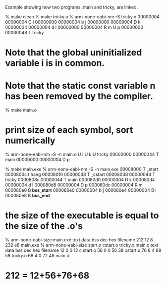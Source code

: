 Example showing how two programs, main and tricky, are linked.

% make clean
% make tricky.o
% arm-none-eabi-nm -S tricky.o
00000004 00000004 C i
00000000 00000004 b j
00000000 00000004 D k
00000004 00000004 d l
00000000 00000004 R m
                  U p
00000000 00000048 T tricky

# Note that the global uninitialized variable i is in common.

# Note that the static const variable n has been removed by the compiler.

% make main.o
# print size of each symbol, sort numerically
% arm-none-eabi-nm -S -n main.o
                  U i
                  U k
                  U tricky
00000000 00000044 T main
00000000 00000004 D p

% make main.exe
% arm-none-eabi-nm -S -n main.exe 
00008000          T _start
0000800c          t hang
00008010 00000038 T _cstart
00008048 00000044 T tricky
0000808c 00000044 T main
000080d0 00000004 D k
000080d4 00000004 d l
000080d8 00000004 D p
000080dc 00000004 R m
000080e0          B __bss_start__
000080e0 00000004 b j
000080e4 00000004 B i
000080e8          B __bss_end__


# the size of the executable is equal to the size of the .o's

% arm-none-eabi-size main.exe
   text    data     bss     dec     hex filename
    212      12       8     232      e8 main.exe
% arm-none-eabi-size start.o cstart.o tricky.o main.o
   text    data     bss     dec     hex filename
     12       0       0      12       c start.o
     56       0       0      56      38 cstart.o
     76       8       4      88      58 tricky.o
     68       4       0      72      48 main.o

# 212 = 12+56+76+68





